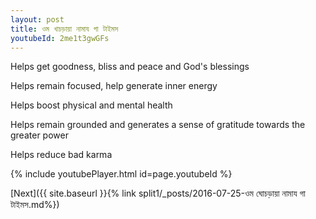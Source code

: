 ```yaml
---
layout: post
title: ওম খাচড়ায়া নামায গা টাইমস
youtubeId: 2me1t3gwGFs
---
```

 
 
Helps get goodness, bliss and peace and God's blessings
 
Helps remain focused, help generate inner energy 
 
Helps boost physical and mental health 
 
Helps remain grounded and generates a sense of gratitude towards the greater power 
 
Helps reduce bad karma
 
 
 
 


{% include youtubePlayer.html id=page.youtubeId %}
 
[Next]({{ site.baseurl }}{% link  split1/_posts/2016-07-25-ওম ঘোচড়ায়া নামায গা টাইমস.md%})
 
